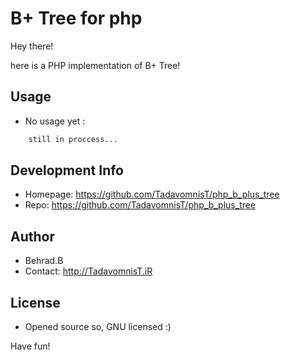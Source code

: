 
# B+ Tree for php

Hey there!

here is a PHP implementation of B+ Tree!

## Usage
* No usage yet :
```php
    still in proccess...
```

## Development Info
* Homepage: https://github.com/TadavomnisT/php_b_plus_tree
* Repo: https://github.com/TadavomnisT/php_b_plus_tree

## Author
* Behrad.B
* Contact: http://TadavomnisT.iR

## License
* Opened source so, GNU licensed :)

Have fun!

